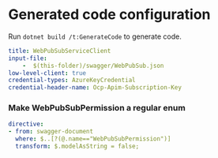 # Generated code configuration

Run `dotnet build /t:GenerateCode` to generate code.

``` yaml
title: WebPubSubServiceClient
input-file:
    -  $(this-folder)/swagger/WebPubSub.json
low-level-client: true
credential-types: AzureKeyCredential
credential-header-name: Ocp-Apim-Subscription-Key
```

### Make WebPubSubPermission a regular enum
``` yaml
directive:
- from: swagger-document
  where: $..[?(@.name=="WebPubSubPermission")]
  transform: $.modelAsString = false;
```
